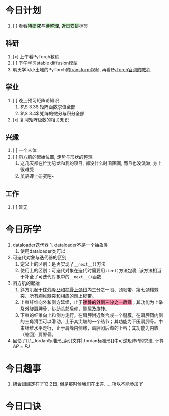 # 今日计划

1. [ ] 看看<mark style="background: #BBFABBA6;">待研究</mark>与<mark style="background: #BBFABBA6;">待整理</mark>,  <mark style="background: #BBFABBA6;">近日安排</mark>标签

## 科研

1. [x] 上午看PyTorch教程
2. [ ] 下午学习stable diffusion模型
3. 明天学习小土堆的PyTorch的[transform](https://www.bilibili.com/video/BV1hE411t7RN?p=10)视频, 再看[PyTorch官网的教程](https://pytorch.org/tutorials/beginner/basics/transforms_tutorial.html)

## 学业

1. [ ] 晚上预习矩阵论知识
	1. $\S 3.3$ 矩阵函数求值全部
	2. $\S 3.4$ 矩阵的微分与积分全部
2. [x] 复习矩阵级数的相关知识

## 兴趣

1. [ ] 一个人体
2. [ ] 斜方肌的起始位置, 走势与形状的整理
	1. 这几天都在忙沈纪龙和我的项目, 都没什么时间画画, 而且也没洗漱, 身上很难受
	2. 英语课上研究吧~


## 工作

1. [ ] 暂无

# 今日所学

1. dataloader迭代器
		1. dataloader不是一个抽象类
	1. 使用dataloader类可以
3. 可迭代对象与迭代器的区别
	1. 定义上的区别：是否实现了`__next__()`方法
	2. 使用上的区别：可迭代对象在迭代时需要用`iter()`方法包裹, 该方法相当于补全了可迭代对象中的`__next__()`函数
4. 斜方肌的起始
	1. 斜方肌起于[枕外隆凸和枕骨上颈线](https://baike.baidu.com/item/%E4%B8%8A%E9%A1%B9%E7%BA%BF/22855798)内三分之一段、颈韧带、第七颈椎棘突、所有胸椎棘突和相应的棘上韧带。
	2. 上束纤维向外和侧方延续，止于<mark style="background: #FF5582A6;">锁骨的外侧三分之一后缘</mark>；其功能为上举及外旋肩胛骨，协助头部后仰，侧屈及旋转。
	3. 下束的纤维向上和侧方走行。在肩胛附近聚合成一个腱膜，在肩胛冈内侧的三角滑面可以滑动，止于其尖端的一个结节；其功能为下压肩胛骨。中束纤维水平走行，止于肩峰内侧缘，肩胛冈后缘的上唇；其功能为内收（缩回）肩胛骨。
5. 回忆了[[1_Jordan标准形_索引文件|Jordan标准形]]中可逆矩阵$P$的求法, 计算$AP=PJ$


# 今日趣事

1. 研会团建定在了12.2日, 但是那时候我们在出差……所以不能参加了

# 今日口诀
